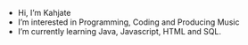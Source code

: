 - Hi, I’m Kahjate
- I’m interested in Programming, Coding and Producing Music 
- I’m currently learning Java, Javascript, HTML and SQL.

<!---
FabianKuttner/FabianKuttner is a ✨ special ✨ repository because its `README.md` (this file) appears on your GitHub profile.
You can click the Preview link to take a look at your changes.
--->
